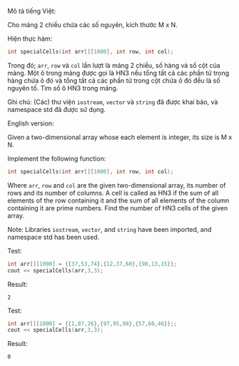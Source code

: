 Mô tả tiếng Việt:

Cho mảng 2 chiều chứa các số nguyên, kích thước M x N.

Hiện thực hàm:
```cpp
int specialCells(int arr[][1000], int row, int col);
```
Trong đó; `arr`, `row` và `col` lần lượt là mảng 2 chiều, số hàng và số cột của mảng. Một ô trong mảng được gọi là HN3 nếu tổng tất cả các phần tử trong hàng chứa ô đó và tổng tất cả các phần tử trong cột chứa ô đó đều là số nguyên tố. Tìm số ô HN3 trong mảng.

Ghi chú: (Các) thư viện `iostream`, `vector` và `string` đã được khai báo, và namespace std đã được sử dụng.

English version:

Given a two-dimensional array whose each element is integer, its size is M x N.

Implement the following function:
```cpp
int specialCells(int arr[][1000], int row, int col);
```
Where `arr`, `row` and `col` are the given two-dimensional array, its number of rows and its number of columns. A cell is called as HN3 if the sum of all elements of the row containing it and the sum of all elements of the column containing it are prime numbers. Find the number of HN3 cells of the given array.

Note: Libraries `iostream`, `vector`, and `string` have been imported, and namespace std has been used.

Test:
```cpp
int arr[][1000] = {{37,53,74},{12,37,60},{98,13,15}};
cout << specialCells(arr,3,3);
```

Result:
```
2
```

Test:
```cpp
int arr[][1000] = {{1,87,26},{97,95,88},{57,60,46}};;
cout << specialCells(arr,3,3);
```

Result:
```
0
```